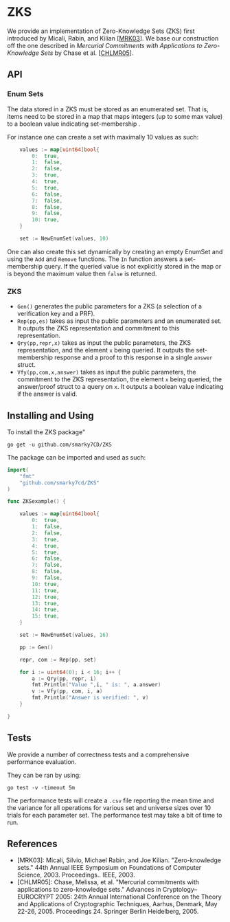# ZKS

We provide an implementation of Zero-Knowledge Sets (ZKS) first introduced by Micali, Rabin, and Kilian [[MRK03](https://people.csail.mit.edu/silvio/Selected%20Scientific%20Papers/Zero%20Knowledge/Zero-Knowledge_Sets.pdf)]. We base our construction off the one described in *Mercurial Commitments with Applications to Zero-Knowledge Sets* by Chase et al. [[CHLMR05](https://cs.brown.edu/~mchase/papers/merc.pdf)].

## API

### Enum Sets

The data stored in a ZKS must be stored as an enumerated set. That is, items need to be stored in a map that maps integers (up to some max value) to a boolean value indicating set-membership .

For instance one can create a set with maximally 10 values as such:

```go
	values := map[uint64]bool{
		0:  true,
		1:  false,
		2:  false,
		3:  true,
		4:  true,
		5:  true,
		6:  false,
		7:  false,
		8:  false,
		9:  false,
		10: true,
    }

    set := NewEnumSet(values, 10)
```

One can also create this set dynamically by creating an empty EnumSet and using the `Add` and `Remove` functions. The `In` function answers a set-membership query. If the queried value is not explicitly stored in the map or is beyond the maximum value then `false` is returned.

### ZKS


- `Gen()` generates the public parameters for a ZKS (a selection of a verification key and a PRF).
- `Rep(pp,es)` takes as input the public parameters and an enumerated set. It outputs the ZKS representation and commitment to this representation. 
- `Qry(pp,repr,x)` takes as input the public parameters, the ZKS representation, and the element `x` being queried. It outputs the set-membership response and a proof to this response in a single `answer` struct. 
- `Vfy(pp,com,x,answer)` takes as input the public parameters, the commitment to the ZKS representation, the element `x` being queried, the answer/proof struct to a query on `x`. It outputs a boolean value indicating if the answer is valid.

## Installing and Using

To install the ZKS package"

```shell
go get -u github.com/smarky7CD/ZKS
```

The package can be imported and used as such:

```go
import(
    "fmt"
    "github.com/smarky7cd/ZKS"
)

func ZKSexample() {

	values := map[uint64]bool{
		0:  true,
		1:  false,
		2:  false,
		3:  true,
		4:  true,
		5:  true,
		6:  false,
		7:  false,
		8:  false,
		9:  false,
		10: true,
		11: true,
		12: true,
		13: true,
		14: true,
		15: true,
	}

	set := NewEnumSet(values, 16)

	pp := Gen()

	repr, com := Rep(pp, set)

	for i := uint64(0); i < 16; i++ {
		a := Qry(pp, repr, i)
        fmt.Println("Value ",i, " is: ", a.answer)
		v := Vfy(pp, com, i, a)
		fmt.Println("Answer is verified: ", v)
	}

}


```

## Tests 

We provide a number of correctness tests and a comprehensive performance evaluation.

They can be ran by using:

```shell
go test -v -timeout 5m
```

The performance tests will create a `.csv` file reporting the mean time and the variance for all operations for various set and universe sizes over 10 trials for each parameter set. The performance test may take a bit of time to run.

## References

- [MRK03]: Micali, Silvio, Michael Rabin, and Joe Kilian. "Zero-knowledge sets." 44th Annual IEEE Symposium on Foundations of Computer Science, 2003. Proceedings.. IEEE, 2003.
- [CHLMR05]: Chase, Melissa, et al. "Mercurial commitments with applications to zero-knowledge sets." Advances in Cryptology–EUROCRYPT 2005: 24th Annual International Conference on the Theory and Applications of Cryptographic Techniques, Aarhus, Denmark, May 22-26, 2005. Proceedings 24. Springer Berlin Heidelberg, 2005.
